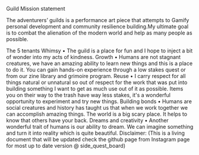 Guild Mission statement


The adventurers’ guilds is a performance art piece that attempts to Gamify personal development and community resilience building.My ultimate goal is to combat the alienation of the modern world and help as many people as possible.


The 5 tenants
Whimsy
• The guild is a place for fun and I hope to inject a bit of wonder into my acts of kindness.
Growth
• Humans are not stagnant creatures, we have an amazing ability to learn new things and this is a place to do it. You can gain hands-on experience through a low stakes quest or from our zine library and grimoire program.
Reuse
• I carry respect for all things natural or unnatural so out of respect for the work that was put into building something I want to get as much use out of it as possible. Items you on their way to the trash have way less stakes, it's a wonderful opportunity to experiment and try new things.
Building bonds 
• Humans are social creatures and history has taught us that when we work together we can accomplish amazing things. The world is a big scary place. It helps to know that others have your back.
Dreams and creativity 
• Another wonderful trait of humans is our ability to dream. We can imagine something and turn it into reality which is quite beautiful.
Disclaimer: (This is a living document that will be updated check the github page from Instagram page for most up to date version @ side_quest_board)

